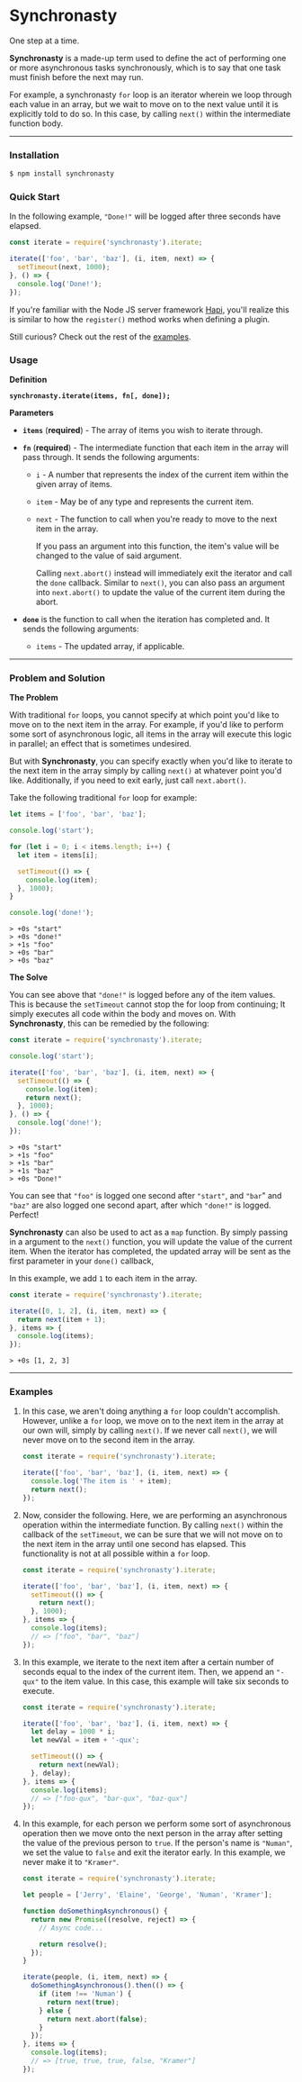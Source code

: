 Synchronasty
============

One step at a time.

**Synchronasty** is a made-up term used to define the act of performing one or more asynchronous tasks synchronously, which is to say that one task must finish before the next may run.

For example, a synchronasty `for` loop is an iterator wherein we loop through each value in an array, but we wait to move on to the next value until it is explicitly told to do so. In this case, by calling `next()` within the intermediate function body.



***



### Installation

```bash
$ npm install synchronasty
```


### Quick Start

In the following example, `"Done!"` will be logged after three seconds have elapsed.

```js
const iterate = require('synchronasty').iterate;

iterate(['foo', 'bar', 'baz'], (i, item, next) => {
  setTimeout(next, 1000);
}, () => {
  console.log('Done!');
});
```

If you're familiar with the Node JS server framework [Hapi][external_url_hapi], you'll realize this is similar to how the `register()` method works when defining a plugin.

Still curious? Check out the rest of the [examples][section_examples].


### Usage

**Definition**

**`synchronasty.iterate(items, fn[, done]);`**


**Parameters**

* **`items`** (**required**) - The array of items you wish to iterate through.


* **`fn`** (**required**) - The intermediate function that each item in the array will pass through. It sends the following arguments:

  * `i` - A number that represents the index of the current item within the given array of items.

  * `item` - May be of any type and represents the current item.

  * `next` - The function to call when you're ready to move to the next item in the array.

     If you pass an argument into this function, the item's value will be changed to the value of said argument.

     Calling `next.abort()` instead will immediately exit the iterator and call the `done` callback. Similar to `next()`, you can also pass an argument into `next.abort()` to update the value of the current item during the abort.

* **`done`** is the function to call when the iteration has completed and. It sends the following arguments:

  * `items` - The updated array, if applicable.



***


### Problem and Solution

**The Problem**

With traditional `for` loops, you cannot specify at which point you'd like to move on to the next item in the array. For example, if you'd like to perform some sort of asynchronous logic, all items in the array will execute this logic in parallel; an effect that is sometimes undesired.

But with **Synchronasty**, you can specify exactly when you'd like to iterate to the next item in the array simply by calling `next()` at whatever point you'd like. Additionally, if you need to exit early, just call `next.abort()`.

Take the following traditional `for` loop for example:

```js
let items = ['foo', 'bar', 'baz'];

console.log('start');

for (let i = 0; i < items.length; i++) {
  let item = items[i];

  setTimeout(() => {
    console.log(item);
  }, 1000);
}

console.log('done!');
```
```
> +0s "start"
> +0s "done!"
> +1s "foo"
> +0s "bar"
> +0s "baz"
```

**The Solve**

You can see above that `"done!"` is logged before any of the item values. This is because the `setTimeout` cannot stop the for loop from continuing; It simply executes all code within the body and moves on. With **Synchronasty**, this can be remedied by the following:

```js
const iterate = require('synchronasty').iterate;

console.log('start');

iterate(['foo', 'bar', 'baz'], (i, item, next) => {
  setTimeout(() => {
    console.log(item);
    return next();
  }, 1000);
}, () => {
  console.log('done!');
});
```
```
> +0s "start"
> +1s "foo"
> +1s "bar"
> +1s "baz"
> +0s "Done!"
```

You can see that `"foo"` is logged one second after `"start"`, and `"bar`" and `"baz"` are also logged one second apart, after which `"done!"` is logged. Perfect!

**Synchronasty** can also be used to act as a `map` function. By simply passing in a argument to the `next()` function, you will update the value of the current item. When the iterator has completed, the updated array will be sent as the first parameter in your `done()` callback,

In this example, we add `1` to each item in the array.

```js
const iterate = require('synchronasty').iterate;

iterate([0, 1, 2], (i, item, next) => {
  return next(item + 1);
}, items => {
  console.log(items);
});
```
```
> +0s [1, 2, 3]
```


***



### Examples

  1. In this case, we aren't doing anything a `for` loop couldn't accomplish. However, unlike a `for` loop, we move on to the next item in the array at our own will, simply by calling `next()`. If we never call `next()`, we will never move on to the second item in the array.

      ```js
      const iterate = require('synchronasty').iterate;

      iterate(['foo', 'bar', 'baz'], (i, item, next) => {
        console.log('The item is ' + item);
        return next();
      });
      ```

  2. Now, consider the following. Here, we are performing an asynchronous operation within the intermediate function. By calling `next()` within the callback of the `setTimeout`, we can be sure that we will not move on to the next item in the array until one second has elapsed. This functionality is not at all possible within a `for` loop.

      ```js
      const iterate = require('synchronasty').iterate;

      iterate(['foo', 'bar', 'baz'], (i, item, next) => {
        setTimeout(() => {
          return next();
        }, 1000);
      }, items => {
        console.log(items);
        // => ["foo", "bar", "baz"]
      });
      ```

  3. In this example, we iterate to the next item after a certain number of seconds equal to the index of the current item. Then, we append an `"-qux"` to the item value. In this case, this example will take six seconds to execute.

      ```js
      const iterate = require('synchronasty').iterate;

      iterate(['foo', 'bar', 'baz'], (i, item, next) => {
        let delay = 1000 * i;
        let newVal = item + '-qux';

        setTimeout(() => {
          return next(newVal);
        }, delay);
      }, items => {
        console.log(items);
        // => ["foo-qux", "bar-qux", "baz-qux"]
      });
      ```

  4. In this example, for each person we perform some sort of asynchronous operation then we move onto the next person in the array after setting the value of the previous person to `true`. If the person's name is `"Numan"`, we set the value to `false` and exit the iterator early. In this example, we never make it to `"Kramer"`.

      ```js
      const iterate = require('synchronasty').iterate;

      let people = ['Jerry', 'Elaine', 'George', 'Numan', 'Kramer'];

      function doSomethingAsynchronous() {
        return new Promise((resolve, reject) => {
          // Async code...

          return resolve();
        });
      }

      iterate(people, (i, item, next) => {
        doSomethingAsynchronous().then(() => {
          if (item !== 'Numan') {
            return next(true);
          } else {
            return next.abort(false);
          }
        });
      }, items => {
        console.log(items);
        // => [true, true, true, false, "Kramer"]
      });
      ```






[section_installation]: #installation
[section_quickStart]: #quick-start
[section_usage]: #usage
[section_examples]: #examples

[external_url_hapi]: http://hapijs.com
